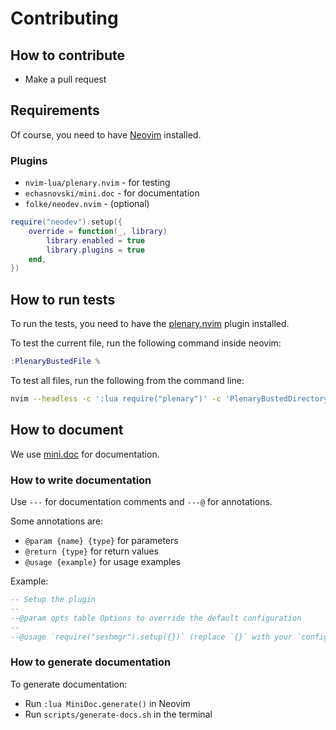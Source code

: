 # Contributing

## How to contribute

- Make a pull request

## Requirements

Of course, you need to have [Neovim](https://neovim.io/) installed.

### Plugins

- `nvim-lua/plenary.nvim` - for testing
- `echasnovski/mini.doc` - for documentation
- `folke/neodev.nvim` - (optional)

```lua
require("neodev").setup({
    override = function(_, library)
        library.enabled = true
        library.plugins = true
    end,
})
```

## How to run tests

To run the tests, you need to have the [plenary.nvim](https://github.com/nvim-lua/plenary.nvim) plugin installed.

To test the current file, run the following command inside neovim:

```lua
:PlenaryBustedFile %
```

To test all files, run the following from the command line:

```bash
nvim --headless -c ':lua require("plenary")' -c 'PlenaryBustedDirectory lua/tests'
```

## How to document

We use [mini.doc](https://github.com/echasnovski/mini.doc) for documentation.

### How to write documentation

Use `---` for documentation comments and `---@` for annotations.

Some annotations are:

- `@param {name} {type}` for parameters
- `@return {type}` for return values
- `@usage {example}` for usage examples

Example:

```lua
-- Setup the plugin
--
--@param opts table Options to override the default configuration
--
--@usage `require("seshmgr").setup({})` (replace `{}` with your `configuration`)
```

### How to generate documentation

To generate documentation:

- Run `:lua MiniDoc.generate()` in Neovim
- Run `scripts/generate-docs.sh` in the terminal
